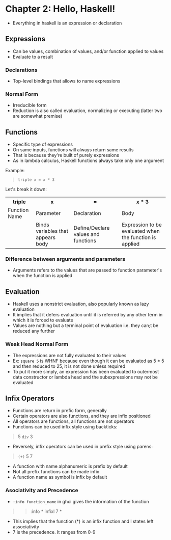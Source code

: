 # Chapter 2: Hello, Haskell!

- Everything in haskell is an expression or declaration

## Expressions
- Can be values, combination of values, and/or function applied to values
- Evaluate to a result

### Declarations
- Top-level bindings that allows to name expressions

### Normal Form
- Irreducible form
- Reduction is also called evaluation, normalizing or executing (latter two are somewhat premise)

## Functions
- Specific type of expressions
- On same inputs, functions will always return same results
- That is because they're built of purely expressions
- As in lambda calculus, Haskell functions always take only one argument

Example:
> `triple x = x * 3`

Let's break it down:
<table>
    <tr>
        <th>triple</th>
        <th>x</th>
        <th>=</th>
        <th>x * 3</th>
    </tr>
    <tr>
        <td>Function Name</td>
        <td>Parameter</td>
        <td>Declaration</td>
        <td>Body</td>
    </tr>
    <tr>
        <td></td>
        <td>Binds variables that appears body</td>
        <td>Define/Declare values and functions</td>
        <td>Expression to be evaluated when the function is applied</td>
    </tr>
</table>

### Difference between arguments and parameters
- Arguments refers to the values that are passed to function parameter's when the function is applied

## Evaluation
- Haskell uses a nonstrict evaluation, also popularly known as lazy evaluation
- It implies that it defers evaluation until it is referred by any other term in which it is forced to evaluate
- Values are nothing but a terminal point of evaluation i.e. they can;t be reduced any further

### Weak Head Normal Form
- The expressions are not fully evaluated to their values
- Ex: `square 5` is WHNF because even though it can be evaluated as 5 * 5 and then reduced to 25, it is not done unless required
- To put it more simply, an expression has been evaluated to outermost data constructor or lambda head and the subexpressions may not be evaluated

## Infix Operators
- Functions are return in prefic form, generally
- Certain operators are also functions, and they are infix positioned
- All operators are functions, all functions are not operators
- Functions can be used infix style using backticks:
> 5 `div` 3
- Reversely, infix operators can be used in prefix style using parens:
> `(+)` 5 7
- A function with name alphanumeric is prefix by default
- Not all prefix functions can be made infix
- A function name as symbol is infix by default

### Asociativity and Precedence
- `:info function_name` in ghci gives the information of the function
> >:info * 
> infixl 7 *
- This implies that the function (*) is an infix function and l states left associativity
- 7 is the precedence. It ranges from 0-9